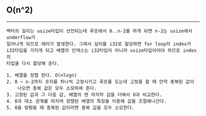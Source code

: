 ## O(n^2)

---

    벡터의 길이는 usize타입이 선언되는데 루프에서 0..n-2를 하게 되면 n-2는 usize에서 underflow가
    일어나게 되므로 에러가 발생한다. 그래서 길이를 i32로 할당하면 for loop의 index가
    i32타입을 가지게 되고 배열의 인덱스는 i32타입이 아니라 usize타입이어야 하므로 index의
    타입을 다시 할당해 준다.

    1. 배열을 정렬 한다. O(nlogn)
    2. 0 ~ n-2까지 숫자를 하나씩 고정시키고 루프를 도는데 고정을 할 때 만약 중복된 값이
        나오면 중복 값은 모두 소모하여 준다.
    3. 고정된 값과 그 다음 값, 배열의 맨 마지막 값을 더해서 0과 비교한다.
    4. 0과 대소 관계를 따지며 정렬된 배열의 특징을 이용해 값을 조절해나간다.
    5. 0을 맞췄을 때 중복된 값이라면 중복 값을 모두 소모한다.

